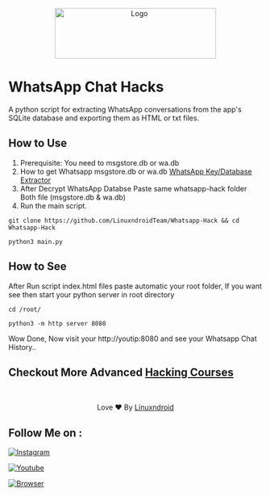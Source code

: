 
<p align="center">
  <a href="#">
    <img src="https://blogger.googleusercontent.com/img/b/R29vZ2xl/AVvXsEhOe-tzXfWFtQ6pew7MCq8rPtn6aY-HfBfGBTcnupqllQJ6kf1aWqszKyqgZ9yHntK-wBkAw1AedZFzzLUipNmMEBBixkhpeeTeJVBpBld7LW2YA4ZjnzSUuCx9Ou_16jVmjLZRTCJer-nUTIZcwqRNc7TEZZCX35vGJ8_zpH01QhYI6okNQcL7B-7idQ/s320/20230509_103108.png" alt="Logo" width="320" height="100">
  </a>

# WhatsApp Chat Hacks

A python script for extracting WhatsApp conversations from the app's SQLite database and exporting them as HTML or txt files.

## How to Use

1. Prerequisite: You need to msgstore.db or wa.db 
2. How to get Whatsapp msgstore.db or wa.db [WhatsApp Key/Database Extractor](https://github.com/YuvrajRaghuvanshiS/WhatsApp-Key-Database-Extractor)
3. After Decrypt WhatsApp Databse Paste same whatsapp-hack folder Both file (msgstore.db & wa.db)
4. Run the main script.

  
```shell
git clone https://github.com/LinuxndroidTeam/Whatsapp-Hack && cd Whatsapp-Hack
```
  
```shell
python3 main.py
```

## How to See
  
After Run script index.html files paste automatic your root folder, If you want see then start your python server in root directory
  
  ```shell
cd /root/
```
```shell
python3 -m http server 8080
```
  
Wow Done, Now visit your http://youtip:8080 and see your Whatsapp Chat History..
  
## Checkout More Advanced [Hacking Courses](https://shop-linuxndroid.in/)
  

<br>
<p align="center">Love ❤️ By <a href="https://shop-linuxndroid.in">Linuxndroid</a></p>


## Follow Me on :

[![Instagram](https://img.shields.io/badge/IG-linuxndroid-yellowgreen?style=for-the-badge&logo=instagram)](https://www.instagram.com/linuxndroid)

[![Youtube](https://img.shields.io/badge/Youtube-linuxndroid-redgreen?style=for-the-badge&logo=youtube)](https://www.youtube.com/channel/UC2O1Hfg-dDCbUcau5QWGcgg)

[![Browser](https://img.shields.io/badge/Website-linuxndroid-yellowred?style=for-the-badge&logo=browser)](https://shop-linuxndroid.in)
